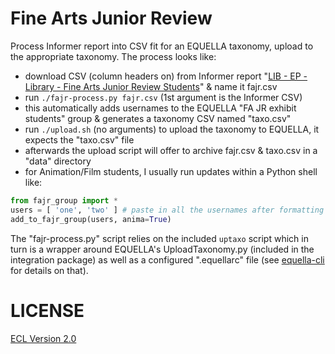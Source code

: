 # Fine Arts Junior Review

Process Informer report into CSV fit for an EQUELLA taxonomy, upload to the appropriate taxonomy. The process looks like:

- download CSV (column headers on) from Informer report "[LIB - EP - Library - Fine Arts Junior Review Students](https://vm-informer-01.cca.edu/informer/?locale=en_US#action=ReportRun&reportId=79626253&launch=false)" & name it fajr.csv
- run `./fajr-process.py fajr.csv` (1st argument is the Informer CSV)
- this automatically adds usernames to the EQUELLA "FA JR exhibit students" group & generates a taxonomy CSV named "taxo.csv"
- run `./upload.sh` (no arguments) to upload the taxonomy to EQUELLA, it expects the "taxo.csv" file
- afterwards the upload script will offer to archive fajr.csv & taxo.csv in a "data" directory
- for Animation/Film students, I usually run updates within a Python shell like:

```python
from fajr_group import *
users = [ 'one', 'two' ] # paste in all the usernames after formatting as a list
add_to_fajr_group(users, anima=True)
```

The "fajr-process.py" script relies on the included `uptaxo` script which in turn is a wrapper around EQUELLA's UploadTaxonomy.py (included in the integration package) as well as a configured ".equellarc" file (see [equella-cli](https://github.com/cca/equella_cli) for details on that).

# LICENSE

[ECL Version 2.0](https://opensource.org/licenses/ECL-2.0)

